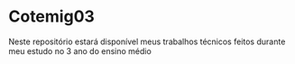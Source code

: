 # Cotemig03
Neste repositório estará disponível meus trabalhos técnicos feitos durante meu estudo no 3 ano do ensino médio  

